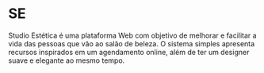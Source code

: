 # SE
Studio Estética é uma plataforma Web com objetivo de melhorar e facilitar a vida das pessoas que vão ao salão de beleza. O sistema simples apresenta recursos inspirados em um agendamento online, além de ter um designer suave e elegante ao mesmo tempo.
